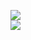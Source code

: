 [![](https://img.shields.io/badge/Made%20With-Github%20Spray-lightgrey.svg?style=for-the-badge&logo=github)](https://github.com/Annihil/github-spray#19133)  
[![](https://i.imgur.com/2DrTn0Z.gif)](https://github.com/Annihil/github-spray)